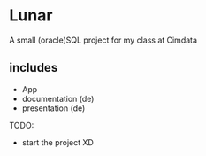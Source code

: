 # Lunar

A small (oracle)SQL project for my class at Cimdata

## includes

- App
- documentation (de)
- presentation (de)

TODO:

- start the project XD
